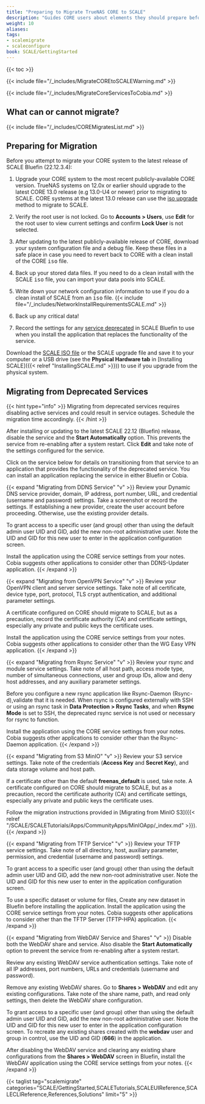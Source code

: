 ```yaml
---
title: "Preparing to Migrate TrueNAS CORE to SCALE"
description: "Guides CORE users about elements they should prepare before beginning the one-way CORE to SCALE migration process."
weight: 10
aliases:
tags:
- scalemigrate
- scaleconfigure
book: SCALE/GettingStarted
---
```


{{< toc >}}

{{< include file="/_includes/MigrateCOREtoSCALEWarning.md" >}}

{{< include file="/_includes/MigrateCoreServicesToCobia.md" >}}

## What can or cannot migrate?

{{< include file="/_includes/COREMigratesList.md" >}}

## Preparing for Migration

Before you attempt to migrate your CORE system to the latest release of SCALE Bluefin (22.12.3.4):

1. Upgrade your CORE system to the most recent publicly-available CORE version.
   TrueNAS systems on 12.0x or earlier should upgrade to the latest CORE 13.0 release (e.g 13.0-U4 or newer) prior to migrating to SCALE.
   CORE systems at the latest 13.0 release can use the [iso upgrade](#migrating-using-an-iso-file-to-upgrade) method to migrate to SCALE.

2. Verify the root user is not locked.
   Go to **Accounts > Users**, use **Edit** for the root user to view current settings and confirm **Lock User** is not selected.

3. After updating to the latest publicly-available release of CORE, download your system configuration file and a debug file.
   Keep these files in a safe place in case you need to revert back to CORE with a clean install of the CORE <kbd>iso</kbd> file.

4. Back up your stored data files.
   If you need to do a clean install with the SCALE <kbd>iso</kbd> file, you can import your data pools into SCALE.

5. Write down your network configuration information to use if you do a clean install of SCALE from an <kbd>iso</kbd> file.
   {{< include file="/_includes/NetworkInstallRequirementsSCALE.md" >}}

6. Back up any critical data!

7. Record the settings for any [service deprecated](#migrating-from-deprecated-services) in SCALE Bluefin to use when you install the application that replaces the functionality of the service.
   
Download the [SCALE ISO file](https://www.truenas.com/download-tn-scale/) or the SCALE upgrade file and save it to your computer or a USB drive (see the **Physical Hardware tab** in [Installing SCALE]({{< relref "InstallingSCALE.md" >}})) to use if you upgrade from the physical system.

## Migrating from Deprecated Services

{{< hint type="info" >}}
Migrating from deprecated services requires disabling active services and could result in service outages.
Schedule the migration time accordingly.
{{< /hint >}}

After installing or updating to the latest SCALE 22.12 (Bluefin) release, disable the service and the **Start Automatically** option.
This prevents the service from re-enabling after a system restart.
Click **Edit** and take note of the settings configured for the service. 

Click on the service below for details on transitioning from that service to an application that provides the functionality of the deprecated service. 
You can install an application replacing the service in either Bluefin or Cobia.

{{< expand "Migrating from DDNS Service" "v" >}}
Review your Dynamic DNS service provider, domain, IP address, port number, URL, and credential (username and password) settings. Take a screenshot or record the settings. 
If establishing a new provider, create the user account before proceeding. Otherwise, use the existing provider details.

To grant access to a specific user (and group) other than using the default admin user UID and GID, add the new non-root administrative user. 
Note the UID and GID for this new user to enter in the application configuration screen.

Install the application using the CORE service settings from your notes. 
Cobia suggests other applications to consider other than DDNS-Updater application. 
{{< /expand >}}

{{< expand "Migrating from OpenVPN Service" "v" >}}
Review your OpenVPN client and server service settings. 
Take note of all certificate, device type, port, protocol, TLS crypt authentication, and additional parameter settings.

A certificate configured on CORE should migrate to SCALE, but as a precaution, record the certificate authority (CA) and certificate settings, especially any private and public keys the certificate uses.

Install the application using the CORE service settings from your notes.
Cobia suggests other applications to consider other than the WG Easy VPN application. 
{{< /expand >}}

{{< expand "Migrating from Rsync Service" "v" >}}
Review your rsync and module service settings. 
Take note of all host path, access mode type, number of simultaneous connections, user and group IDs, allow and deny host addresses, and any auxiliary parameter settings.

Before you configure a new rsync application like Rsync-Daemon (Rsync-d),validate that it is needed. 
When rsync is configured externally with SSH or using an rsync task in **Data Protection > Rsync Tasks**, and when **Rsync Mode** is set to SSH, the deprecated rsync service is not used or necessary for rsync to function.

Install the application using the CORE service settings from your notes.
Cobia suggests other applications to consider other than the Rsync-Daemon application. 
{{< /expand >}}

{{< expand "Migrating from S3 MinIO" "v" >}}
Review your S3 service settings.
Take note of the credentials (**Access Key** and **Secret Key**), and data storage volume and host path. 

If a certificate other than the default **freenas_default** is used, take note. 
A certificate configured on CORE should migrate to SCALE, but as a precaution, record the certificate authority (CA) and certificate settings, especially any private and public keys the certificate uses.

Follow the migration instructions provided in [Migrating from MinIO S3]({{< relref "/SCALE/SCALETutorials/Apps/CommunityApps/MinIOApp/_index.md" >}}).
{{< /expand >}}

{{< expand "Migrating from TFTP Service" "v" >}}
Review your TFTP service settings. 
Take note of all directory, host, auxiliary parameter, permission, and credential (username and password) settings.

To grant access to a specific user (and group) other than using the default admin user UID and GID, add the new non-root administrative user. 
Note the UID and GID for this new user to enter in the application configuration screen.

To use a specific dataset or volume for files, Create any new dataset in Bluefin before installing the application.
Install the application using the CORE service settings from your notes.
Cobia suggests other applications to consider other than the TFTP Server (TFTP-HPA) application. 
{{< /expand >}}

{{< expand "Migrating from WebDAV Service and Shares" "v" >}}
Disable both the WebDAV share and service. Also disable the **Start Automatically** option to prevent the service from re-enabling after a system restart.

Review any existing WebDAV service authentication settings. 
Take note of all IP addresses, port numbers, URLs and credentials (username and password).

Remove any existing WebDAV shares. Go to **Shares > WebDAV** and edit any existing configurations. 
Take note of the share name, path, and read only settings, then delete the WebDAV share configuration.

To grant access to a specific user (and group) other than using the default admin user UID and GID, add the new non-root administrative user. 
Note the UID and GID for this new user to enter in the application configuration screen. 
To recreate any existing shares created with the **webdav** user and group in control, use the UID and GID (**666**) in the application.

After disabling the WebDAV service and clearing any existing share configurations from the **Shares > WebDAV** screen in Bluefin, install the WebDAV application using the CORE service settings from your notes. 
{{< /expand >}}

{{< taglist tag="scalemigrate" categories="SCALE/GettingStarted,SCALETutorials,SCALEUIReference,SCALECLIReference,References,Solutions" limit="5" >}}
